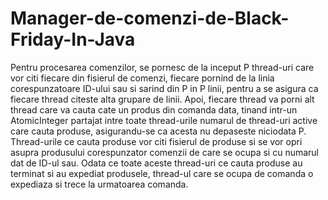 # Manager-de-comenzi-de-Black-Friday-In-Java

Pentru procesarea comenzilor, se pornesc de la inceput P thread-uri care vor citi fiecare din fisierul de comenzi,
fiecare pornind de la linia corespunzatoare ID-ului sau si sarind din P in P linii, pentru a se asigura ca fiecare 
thread citeste alta grupare de linii. Apoi, fiecare thread va porni alt thread care va cauta cate un produs din 
comanda data, tinand intr-un AtomicInteger partajat intre toate thread-urile numarul de thread-uri active care 
cauta produse, asigurandu-se ca acesta nu depaseste niciodata P. Thread-urile ce cauta produse vor citi fisierul 
de produse si se vor opri asupra produsului corespunzator comenzii de care se ocupa si cu numarul dat de ID-ul sau. 
Odata ce toate aceste thread-uri ce cauta produse au terminat si au expediat produsele, thread-ul care se ocupa 
de comanda o expediaza si trece la urmatoarea comanda.
